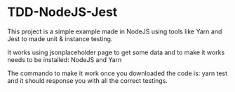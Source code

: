 # TDD-NodeJS-Jest
This project is a simple example made in NodeJS using tools like Yarn and Jest to made unit &amp; instance testing.

It works using  jsonplaceholder page to get some data and to make it works needs to be installed: NodeJS and Yarn

The commando to make it work once you downloaded the code is: yarn test and it should response you with all the correct testings.

